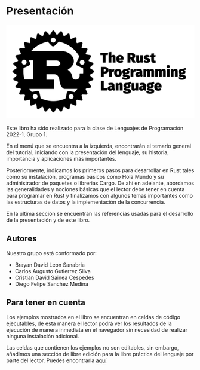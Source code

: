 # Presentación
![The Rust Banner](images/RustBanner.jpg)

Este libro ha sido realizado para la clase de Lenguajes de Programación 2022-1, Grupo 1. 

En el menú que se encuentra a la izquierda, encontrarán el temario general del tutorial, iniciando con la presentación del lenguaje, su historia, importancia y aplicaciones más importantes.

Posteriormente, indicamos los primeros pasos para desarrollar en Rust tales como su instalación, programas básicos como Hola Mundo y su administrador de paquetes o librerias Cargo. De ahí en adelante, abordamos las generalidades y nociones básicas que el lector debe tener en cuenta para programar en Rust y finalizamos con algunos temas importantes como las estructuras de datos y la implementación de la concurrencia.

En la ultima sección se encuentran las referencias usadas para el desarrollo de la presentación y de este libro. 

## Autores
Nuestro grupo está conformado por:
- Brayan David Leon Sanabria
- Carlos Augusto Gutierrez Silva
- Cristian David Sainea Cespedes
- Diego Felipe Sanchez Medina

## Para tener en cuenta
Los ejemplos mostrados en el libro se encuentran en celdas de código ejecutables, de esta manera el lector podrá ver los resultados de la ejecución de manera inmediata en el navegador sin necesidad de realizar ninguna instalación adicional.

Las celdas que contienen los ejemplos no son editables, sin embargo, añadimos una sección de libre edición para la libre práctica del lenguaje por parte del lector. Puedes encontrarla [aquí](conociendo/prueba.md)


